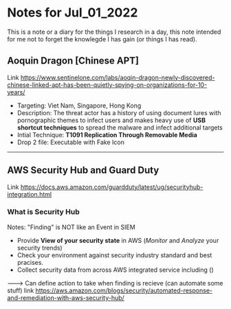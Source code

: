 # Notes for Jul_01_2022

This is a note or a diary for the things I research in a day, this note intended for me not to forget the knowlegde I has gain (or things I has read).

## Aoquin Dragon [Chinese APT]

Link <https://www.sentinelone.com/labs/aoqin-dragon-newly-discovered-chinese-linked-apt-has-been-quietly-spying-on-organizations-for-10-years/>

- Targeting: Viet Nam, Singapore, Hong Kong
- Description: The threat actor has a history of using document lures with pornographic themes to infect users and makes heavy use of **USB shortcut techniques** to spread the malware and infect additional targets
- Intial Technique: **T1091 Replication Through Removable Media**
- Drop 2 file: Executable with Fake Icon

---

## AWS Security Hub and Guard Duty

Link <https://docs.aws.amazon.com/guardduty/latest/ug/securityhub-integration.html>

### What is Security Hub

Notes: "Finding" is NOT like an Event in SIEM

- Provide **View of your security state** in AWS (*Monitor* and *Analyze* your security trends)
- Check your environment against security industry standard and best pracises.
- Collect security data from across AWS integrated service including ()


---> Can define action to take when finding is recieve (can automate some stuff) link <https://aws.amazon.com/blogs/security/automated-response-and-remediation-with-aws-security-hub/>


